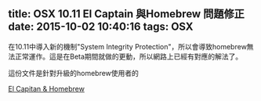 title: OSX 10.11 El Captain 與Homebrew 問題修正
date: 2015-10-02 10:40:16
tags: OSX
---
在10.11中導入新的機制"System Integrity Protection"，所以會導致homebrew無法正常運作。這是在Beta期間就做的更動，所以網路上已經有對應的解法了。

這份文件是針對升級的homebrew使用者的

[El Capitan & Homebrew](https://github.com/Homebrew/homebrew/blob/master/share/doc/homebrew/El_Capitan_and_Homebrew.md)
